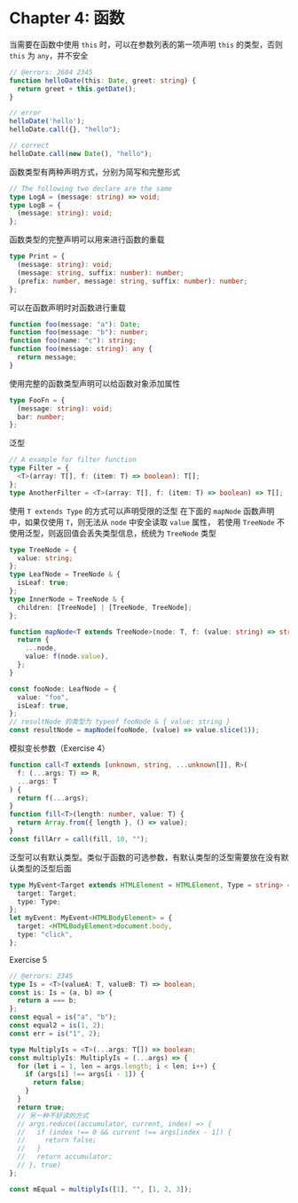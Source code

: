 # Chapter 4: 函数

当需要在函数中使用 `this` 时，可以在参数列表的第一项声明 `this` 的类型，否则 `this` 为 `any`，并不安全

```ts twoslash
// @errors: 2684 2345
function helloDate(this: Date, greet: string) {
  return greet + this.getDate();
}

// error
helloDate('hello');
helloDate.call({}, "hello");

// correct
helloDate.call(new Date(), "hello");
```

函数类型有两种声明方式，分别为简写和完整形式

```ts twoslash
// The following two declare are the same
type LogA = (message: string) => void;
type LogB = {
  (message: string): void;
};
```

函数类型的完整声明可以用来进行函数的重载

```ts twoslash
type Print = {
  (message: string): void;
  (message: string, suffix: number): number;
  (prefix: number, message: string, suffix: number): number;
};
```

可以在函数声明时对函数进行重载

```ts twoslash
function foo(message: "a"): Date;
function foo(message: "b"): number;
function foo(name: "c"): string;
function foo(message: string): any {
  return message;
}
```

使用完整的函数类型声明可以给函数对象添加属性

```ts twoslash
type FooFn = {
  (message: string): void;
  bar: number;
};
```

泛型

```ts twoslash
// A example for filter function
type Filter = {
  <T>(array: T[], f: (item: T) => boolean): T[];
};
type AnotherFilter = <T>(array: T[], f: (item: T) => boolean) => T[];
```

使用 `T extends Type` 的方式可以声明受限的泛型
在下面的 `mapNode` 函数声明中，如果仅使用 `T`，则无法从 `node` 中安全读取 `value` 属性，
若使用 `TreeNode` 不使用泛型，则返回值会丢失类型信息，统统为 `TreeNode` 类型

```ts twoslash
type TreeNode = {
  value: string;
};
type LeafNode = TreeNode & {
  isLeaf: true;
};
type InnerNode = TreeNode & {
  children: [TreeNode] | [TreeNode, TreeNode];
};

function mapNode<T extends TreeNode>(node: T, f: (value: string) => string) {
  return {
    ...node,
    value: f(node.value),
  };
}

const fooNode: LeafNode = {
  value: "foo",
  isLeaf: true,
};
// resultNode 的类型为 typeof fooNode & { value: string }
const resultNode = mapNode(fooNode, (value) => value.slice(1));
```

模拟变长参数（Exercise 4）

```ts twoslash
function call<T extends [unknown, string, ...unknown[]], R>(
  f: (...args: T) => R,
  ...args: T
) {
  return f(...args);
}
function fill<T>(length: number, value: T) {
  return Array.from({ length }, () => value);
}
const fillArr = call(fill, 10, "");
```

泛型可以有默认类型。类似于函数的可选参数，有默认类型的泛型需要放在没有默认类型的泛型后面

```ts twoslash
type MyEvent<Target extends HTMLElement = HTMLElement, Type = string> = {
  target: Target;
  type: Type;
};
let myEvent: MyEvent<HTMLBodyElement> = {
  target: <HTMLBodyElement>document.body,
  type: "click",
};
```

Exercise 5

```ts twoslash
// @errors: 2345
type Is = <T>(valueA: T, valueB: T) => boolean;
const is: Is = (a, b) => {
  return a === b;
};
const equal = is("a", "b");
const equal2 = is(1, 2);
const err = is("1", 2);

type MultiplyIs = <T>(...args: T[]) => boolean;
const multiplyIs: MultiplyIs = (...args) => {
  for (let i = 1, len = args.length; i < len; i++) {
    if (args[i] !== args[i - 1]) {
      return false;
    }
  }
  return true;
  // 另一种不好读的方式
  // args.reduce((accumulator, current, index) => {
  //   if (index !== 0 && current !== args[index - 1]) {
  //     return false;
  //   }
  //   return accumulator;
  // }, true)
};

const mEqual = multiplyIs([1], "", [1, 2, 3]);
```
